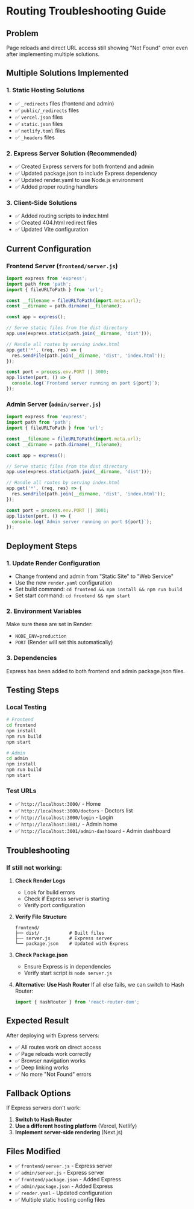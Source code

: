 # Routing Troubleshooting Guide

## Problem
Page reloads and direct URL access still showing "Not Found" error even after implementing multiple solutions.

## Multiple Solutions Implemented

### 1. Static Hosting Solutions
- ✅ `_redirects` files (frontend and admin)
- ✅ `public/_redirects` files
- ✅ `vercel.json` files
- ✅ `static.json` files
- ✅ `netlify.toml` files
- ✅ `_headers` files

### 2. Express Server Solution (Recommended)
- ✅ Created Express servers for both frontend and admin
- ✅ Updated package.json to include Express dependency
- ✅ Updated render.yaml to use Node.js environment
- ✅ Added proper routing handlers

### 3. Client-Side Solutions
- ✅ Added routing scripts to index.html
- ✅ Created 404.html redirect files
- ✅ Updated Vite configuration

## Current Configuration

### Frontend Server (`frontend/server.js`)
```javascript
import express from 'express';
import path from 'path';
import { fileURLToPath } from 'url';

const __filename = fileURLToPath(import.meta.url);
const __dirname = path.dirname(__filename);

const app = express();

// Serve static files from the dist directory
app.use(express.static(path.join(__dirname, 'dist')));

// Handle all routes by serving index.html
app.get('*', (req, res) => {
  res.sendFile(path.join(__dirname, 'dist', 'index.html'));
});

const port = process.env.PORT || 3000;
app.listen(port, () => {
  console.log(`Frontend server running on port ${port}`);
});
```

### Admin Server (`admin/server.js`)
```javascript
import express from 'express';
import path from 'path';
import { fileURLToPath } from 'url';

const __filename = fileURLToPath(import.meta.url);
const __dirname = path.dirname(__filename);

const app = express();

// Serve static files from the dist directory
app.use(express.static(path.join(__dirname, 'dist')));

// Handle all routes by serving index.html
app.get('*', (req, res) => {
  res.sendFile(path.join(__dirname, 'dist', 'index.html'));
});

const port = process.env.PORT || 3001;
app.listen(port, () => {
  console.log(`Admin server running on port ${port}`);
});
```

## Deployment Steps

### 1. Update Render Configuration
- Change frontend and admin from "Static Site" to "Web Service"
- Use the new `render.yaml` configuration
- Set build command: `cd frontend && npm install && npm run build`
- Set start command: `cd frontend && npm start`

### 2. Environment Variables
Make sure these are set in Render:
- `NODE_ENV=production`
- `PORT` (Render will set this automatically)

### 3. Dependencies
Express has been added to both frontend and admin package.json files.

## Testing Steps

### Local Testing
```bash
# Frontend
cd frontend
npm install
npm run build
npm start

# Admin
cd admin
npm install
npm run build
npm start
```

### Test URLs
- ✅ `http://localhost:3000/` - Home
- ✅ `http://localhost:3000/doctors` - Doctors list
- ✅ `http://localhost:3000/login` - Login
- ✅ `http://localhost:3001/` - Admin home
- ✅ `http://localhost:3001/admin-dashboard` - Admin dashboard

## Troubleshooting

### If still not working:

1. **Check Render Logs**
   - Look for build errors
   - Check if Express server is starting
   - Verify port configuration

2. **Verify File Structure**
   ```
   frontend/
   ├── dist/           # Built files
   ├── server.js       # Express server
   └── package.json    # Updated with Express
   ```

3. **Check Package.json**
   - Ensure Express is in dependencies
   - Verify start script is `node server.js`

4. **Alternative: Use Hash Router**
   If all else fails, we can switch to Hash Router:
   ```javascript
   import { HashRouter } from 'react-router-dom';
   ```

## Expected Result

After deploying with Express servers:
- ✅ All routes work on direct access
- ✅ Page reloads work correctly
- ✅ Browser navigation works
- ✅ Deep linking works
- ✅ No more "Not Found" errors

## Fallback Options

If Express servers don't work:

1. **Switch to Hash Router**
2. **Use a different hosting platform** (Vercel, Netlify)
3. **Implement server-side rendering** (Next.js)

## Files Modified

- ✅ `frontend/server.js` - Express server
- ✅ `admin/server.js` - Express server
- ✅ `frontend/package.json` - Added Express
- ✅ `admin/package.json` - Added Express
- ✅ `render.yaml` - Updated configuration
- ✅ Multiple static hosting config files 